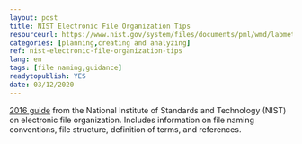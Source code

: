 ```yaml
---
layout: post 
title: NIST Electronic File Organization Tips
resourceurl: https://www.nist.gov/system/files/documents/pml/wmd/labmetrology/ElectronicFileOrganizationTips-2016-03.pdf
categories: [planning,creating and analyzing]
ref: nist-electronic-file-organization-tips
lang: en
tags: [file naming,guidance]
readytopublish: YES
date: 03/12/2020
---
```

[2016 guide](https://www.nist.gov/system/files/documents/pml/wmd/labmetrology/ElectronicFileOrganizationTips-2016-03.pdf) from the National Institute of Standards and Technology (NIST) on electronic file organization. Includes information on file naming conventions, file structure, definition of terms, and references.